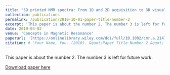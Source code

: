```yaml
---
title: "3D printed NMR spectra: From 1D and 2D acquisition to 3D visualization"
collection: publications
permalink: /publication/2010-10-01-paper-title-number-2
excerpt: 'This paper is about the number 2. The number 3 is left for future work.'
date: 2019-04-02
venue: 'Concepts in Magnetic Resonance'
paperurl: '[https://onlinelibrary.wiley.com/doi/full/10.1002/cmr.a.21470](https://onlinelibrary.wiley.com/doi/full/10.1002/cmr.a.21470)'
citation: # 'Your Name, You. (2010). &quot;Paper Title Number 2.&quot; <i>Journal 1</i>. 1(2).'
---
```

This paper is about the number 2. The number 3 is left for future work.

[Download paper here](https://onlinelibrary.wiley.com/doi/full/10.1002/cmr.a.21470)
